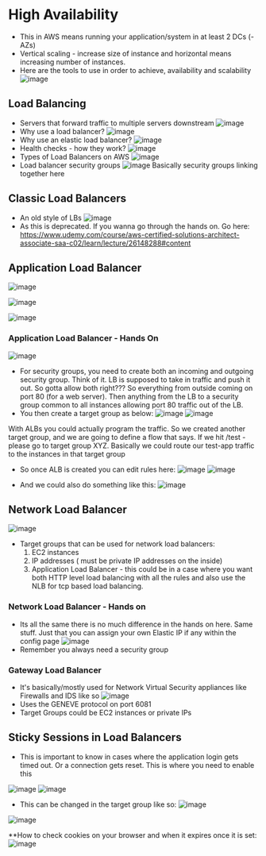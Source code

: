 
# High Availability
- This in AWS means running your application/system in at least 2 DCs (- AZs)
- Vertical scaling - increase size of instance and horizontal means increasing number of instances.
- Here are the tools to use in order to achieve, availability and scalability
![image](https://user-images.githubusercontent.com/43883264/163860914-bbd041d5-aa70-4ccd-a77a-234160f9cc1d.png)

## Load Balancing
- Servers that forward traffic to multiple servers downstream
![image](https://user-images.githubusercontent.com/43883264/163861081-aca9fd3a-abcd-44de-a753-7dc8b34cafbc.png)
- Why use a load balancer?
![image](https://user-images.githubusercontent.com/43883264/163862979-f5c2b23d-d7f2-4c0c-95fb-7cb358c9083d.png)
- Why use an elastic load balancer?
![image](https://user-images.githubusercontent.com/43883264/163863352-158fc37a-d8ba-4ca8-bb79-328adf16ba65.png)
- Health checks - how they work?
![image](https://user-images.githubusercontent.com/43883264/163863596-fc091e41-d062-4531-a24a-8d56552b7310.png)
- Types of Load Balancers on AWS
![image](https://user-images.githubusercontent.com/43883264/163864675-fa866342-33e0-4436-9457-f6db763a07f9.png)
- Load balancer security groups
![image](https://user-images.githubusercontent.com/43883264/163865123-b64aaa64-bde4-4c74-9d1b-7345df7a3001.png)
Basically security groups linking together here 

## Classic Load Balancers
- An old style of LBs
![image](https://user-images.githubusercontent.com/43883264/163898185-3e3de955-390f-430e-868f-cc17373be69a.png)
- As this is deprecated. If you wanna go through the hands on. Go here: https://www.udemy.com/course/aws-certified-solutions-architect-associate-saa-c02/learn/lecture/26148288#content

## Application Load Balancer

![image](https://user-images.githubusercontent.com/43883264/163900462-fc0f9f34-9a2f-4ba4-8627-2b0baf57f6eb.png)

![image](https://user-images.githubusercontent.com/43883264/163900582-4997b97f-b667-4f0f-854a-3389760444e2.png)

![image](https://user-images.githubusercontent.com/43883264/163900942-72022c3c-c7d4-4dc8-963e-eaf3e5dd8f06.png)

### Application Load Balancer - Hands On
![image](https://user-images.githubusercontent.com/43883264/164094918-7bfca99e-439e-4a78-a5b2-3090c826c344.png)

- For security groups, you need to create both an incoming and outgoing security group. Think of it. LB is supposed to take in traffic and push it out. So gotta allow both right??? So everything from outside coming on port 80 (for a web server). Then anything from the LB to a security group common to all instances allowing port 80 traffic out of the LB.
- You then create a target group as below:
![image](https://user-images.githubusercontent.com/43883264/164098256-eefae306-b548-4297-b0af-62e8ecf4bfae.png)
![image](https://user-images.githubusercontent.com/43883264/164098683-20d1b356-b149-44e0-a2e4-e4c56c95fd55.png)

With ALBs you could actually program the traffic. So we created another target group, and we are going to define a flow that says. If we hit <app-dns-fqdn>/test - please go to target group XYZ. Basically we could route our test-app traffic to the instances in that target group

- So once ALB is created you can edit rules here:
![image](https://user-images.githubusercontent.com/43883264/164102719-924baedd-7cb8-4286-96e7-98c23ed3d3c1.png)
![image](https://user-images.githubusercontent.com/43883264/164102764-747451ca-705e-49a6-84d7-ebb73a48d6e7.png)

- And we could also do something like this:
![image](https://user-images.githubusercontent.com/43883264/164102844-d86147a1-2562-45fc-aa7c-fcf0b8147d52.png)

## Network Load Balancer
![image](https://user-images.githubusercontent.com/43883264/164116555-80937421-5b8a-4dba-92a1-9c5a3d81c845.png)
- Target groups that can be used for network load balancers:
  1. EC2 instances
  2. IP addresses ( must be private IP addresses on the inside)
  3. Application Load Balancer - this could be in a case where you want both HTTP level load balancing with all the rules and also use the NLB for tcp based load balancing.
  
### Network Load Balancer - Hands on
 - Its all the same there is no much difference in the hands on here. Same stuff. Just that you can assign your own Elastic IP if any within the config page
  ![image](https://user-images.githubusercontent.com/43883264/164117521-cce8fb37-60fd-45e2-bdce-d13a0941ee79.png)
 - Remember you always need a security group

### Gateway Load Balancer
- It's basically/mostly used for Network Virtual Security appliances like Firewalls and IDS like so
  ![image](https://user-images.githubusercontent.com/43883264/164118010-78fc3970-17b5-443a-bc17-f704601f58f9.png)
- Uses the GENEVE protocol on port 6081
- Target Groups could be EC2 instances or private IPs

## Sticky Sessions in Load Balancers
- This is important to know in cases where the application login gets timed out. Or a connection gets reset. This is where you need to enable this

![image](https://user-images.githubusercontent.com/43883264/164119272-dd932ed2-00b9-4d3d-a428-e2a7d91f517a.png)
![image](https://user-images.githubusercontent.com/43883264/164119332-f57aa1f4-83fe-44eb-84e9-2454eccf74cb.png)

- This can be changed in the target group like so:
![image](https://user-images.githubusercontent.com/43883264/164119442-8afdf9d6-431b-49d8-95a7-d28a1698a448.png)

![image](https://user-images.githubusercontent.com/43883264/164119509-a6f24cb3-47ee-4fa8-bed0-770bde8419be.png)

**How to check cookies on your browser and when it expires once it is set:
![image](https://user-images.githubusercontent.com/43883264/164119646-0ade42ad-6cb7-4586-8a19-539e2b348615.png)

  

